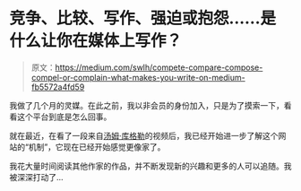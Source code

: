 # 竞争、比较、写作、强迫或抱怨……是什么让你在媒体上写作？

> 原文：<https://medium.com/swlh/compete-compare-compose-compel-or-complain-what-makes-you-write-on-medium-fb5572a4fd59>

我做了几个月的灵媒。在此之前，我以非会员的身份加入，只是为了摸索一下，看看这个平台到底是怎么回事。

就在最近，在看了一段来自[汤姆·库格勒](https://medium.com/u/caa51e5ba081?source=post_page-----fb5572a4fd59--------------------------------)的视频后，我已经开始进一步了解这个网站的“机制”，它现在已经开始感觉更像家了。

我花大量时间阅读其他作家的作品，并不断发现新的兴趣和更多的人可以追随。我被深深打动了…